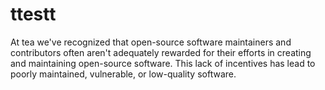 # ttestt
At tea we've recognized that open-source software maintainers and contributors often aren't adequately rewarded for their efforts in creating and maintaining open-source software. This lack of incentives has lead to poorly maintained, vulnerable, or low-quality software.
